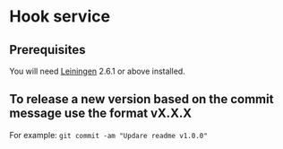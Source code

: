 # Hook service

## Prerequisites

You will need [Leiningen][1] 2.6.1 or above installed.

[1]: https://github.com/technomancy/leiningen

## To release a new version based on the commit message use the format vX.X.X

For example: `git commit -am "Updare readme v1.0.0"`
